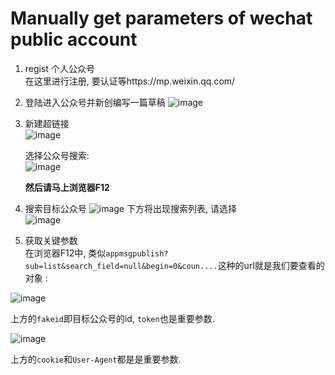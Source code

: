 # Manually get parameters of wechat public account 
1. regist 个人公众号  
  在这里进行注册, 要认证等https://mp.weixin.qq.com/
2. 登陆进入公众号并新创编写一篇草稿
   ![image](https://github.com/shaojun/open_docs/assets/3241829/db98c341-3e5b-4cd7-8262-2024aae1aa23)

3. 新建超链接  
   ![image](https://github.com/shaojun/open_docs/assets/3241829/d8a09a3d-9172-434f-98a8-9783909edec2)

   选择公众号搜索:  
   ![image](https://github.com/shaojun/open_docs/assets/3241829/1e9f8124-9813-4253-b1aa-80fdea400eaa)

   **然后请马上浏览器F12**
4. 搜索目标公众号 
  ![image](https://github.com/shaojun/open_docs/assets/3241829/e79bdccd-41b9-40c2-9c47-0fd151215b6e)
   下方将出现搜索列表, 请选择  
  ![image](https://github.com/shaojun/open_docs/assets/3241829/98cf6c74-7c74-4225-92f8-05659a28a450)

5. 获取关键参数  
   在浏览器F12中, 类似`appmsgpublish?sub=list&search_field=null&begin=0&coun....`这种的url就是我们要查看的对象 :  
    
  ![image](https://github.com/shaojun/open_docs/assets/3241829/6bc5c260-f1a2-4331-b936-cd219e3f2ccc)


  上方的`fakeid`即目标公众号的id, `token`也是重要参数.  
  
  ![image](https://github.com/shaojun/open_docs/assets/3241829/8fbc31c7-9688-4b6c-8f46-d5156026d0f9)


  上方的`cookie`和`User-Agent`都是是重要参数.



